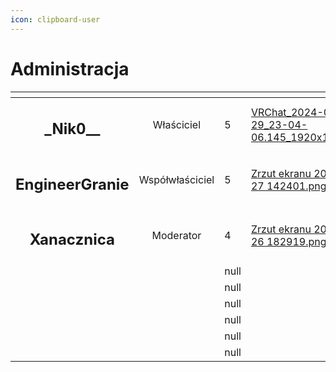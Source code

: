 ```yaml
---
icon: clipboard-user
---
```


# Administracja



<table data-view="cards"><thead><tr><th align="center"></th><th align="center"></th><th data-type="rating" data-max="5"></th><th data-hidden data-card-cover data-type="files"></th></tr></thead><tbody><tr><td align="center"><h2>_Nik0__</h2></td><td align="center">Właściciel</td><td>5</td><td><a href="../.gitbook/assets/VRChat_2024-08-29_23-04-06.145_1920x1080.png">VRChat_2024-08-29_23-04-06.145_1920x1080.png</a></td></tr><tr><td align="center"><h2>EngineerGranie</h2></td><td align="center">Współwłaściciel</td><td>5</td><td><a href="../.gitbook/assets/Zrzut ekranu 2023-11-27 142401.png">Zrzut ekranu 2023-11-27 142401.png</a></td></tr><tr><td align="center"><h2>Xanacznica</h2></td><td align="center">Moderator</td><td>4</td><td><a href="../.gitbook/assets/Zrzut ekranu 2024-08-26 182919.png">Zrzut ekranu 2024-08-26 182919.png</a></td></tr><tr><td align="center"></td><td align="center"></td><td>null</td><td></td></tr><tr><td align="center"></td><td align="center"></td><td>null</td><td></td></tr><tr><td align="center"></td><td align="center"></td><td>null</td><td></td></tr><tr><td align="center"></td><td align="center"></td><td>null</td><td></td></tr><tr><td align="center"></td><td align="center"></td><td>null</td><td></td></tr><tr><td align="center"></td><td align="center"></td><td>null</td><td></td></tr></tbody></table>
